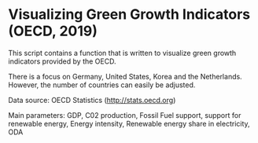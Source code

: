 # Visualizing Green Growth Indicators (OECD, 2019)
This script contains a function that is written to visualize green growth indicators provided by the OECD. 

There is a focus on Germany, United States, Korea and the Netherlands. However, the number of countries can easily be adjusted. 

Data source: OECD Statistics (http://stats.oecd.org)

Main parameters: GDP, C02 production, Fossil Fuel support, support for renewable energy, Energy intensity, Renewable energy share in electricity, ODA
